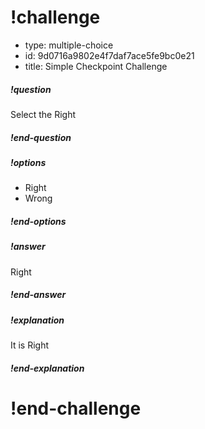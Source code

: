 # !challenge

* type: multiple-choice
* id: 9d0716a9802e4f7daf7ace5fe9bc0e21
* title: Simple Checkpoint Challenge

##### !question
Select the Right
##### !end-question

##### !options
- Right
- Wrong
##### !end-options

##### !answer
Right
##### !end-answer

##### !explanation
It is Right
##### !end-explanation

# !end-challenge

